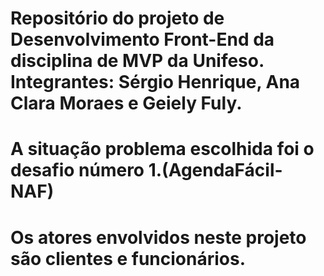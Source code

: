 # Repositório do projeto de Desenvolvimento Front-End da disciplina de MVP da Unifeso. Integrantes: Sérgio Henrique, Ana Clara Moraes e Geiely Fuly.
# A situação problema escolhida foi o desafio número 1.(AgendaFácil-NAF)
# Os atores envolvidos neste projeto são clientes e funcionários.

